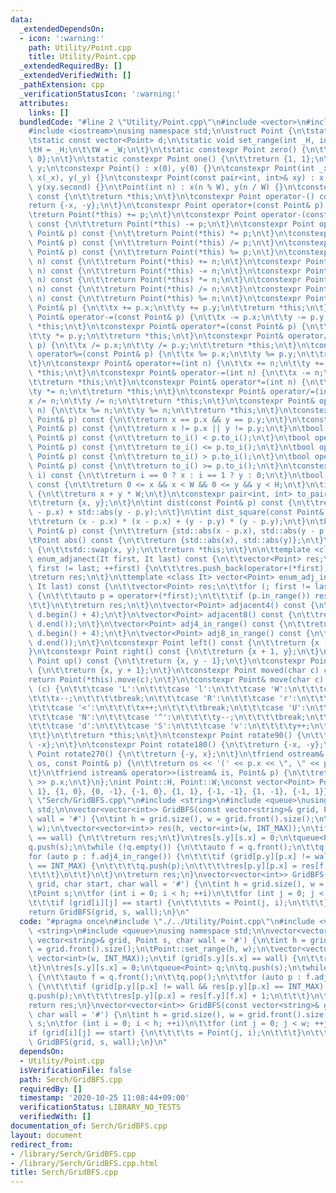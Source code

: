 ```yaml
---
data:
  _extendedDependsOn:
  - icon: ':warning:'
    path: Utility/Point.cpp
    title: Utility/Point.cpp
  _extendedRequiredBy: []
  _extendedVerifiedWith: []
  _pathExtension: cpp
  _verificationStatusIcon: ':warning:'
  attributes:
    links: []
  bundledCode: "#line 2 \"Utility/Point.cpp\"\n#include <vector>\n#include <utility>\n\
    #include <iostream>\nusing namespace std;\n\nstruct Point {\n\tstatic int H, W;\n\
    \tstatic const vector<Point> d;\n\tstatic void set_range(int _H, int _W) {\n\t\
    \tH = _H;\n\t\tW = _W;\n\t}\n\tstatic constexpr Point zero() {\n\t\treturn {0,\
    \ 0};\n\t}\n\tstatic constexpr Point one() {\n\t\treturn {1, 1};\n\t}\n\tint x,\
    \ y;\n\tconstexpr Point() : x(0), y(0) {}\n\tconstexpr Point(int _x, int _y) :\
    \ x(_x), y(_y) {}\n\tconstexpr Point(const pair<int, int>& xy) : x(xy.first),\
    \ y(xy.second) {}\n\tPoint(int n) : x(n % W), y(n / W) {}\n\tconstexpr Point operator+()\
    \ const {\n\t\treturn *this;\n\t}\n\tconstexpr Point operator-() const {\n\t\t\
    return {-x, -y};\n\t}\n\tconstexpr Point operator+(const Point& p) const {\n\t\
    \treturn Point(*this) += p;\n\t}\n\tconstexpr Point operator-(const Point& p)\
    \ const {\n\t\treturn Point(*this) -= p;\n\t}\n\tconstexpr Point operator*(const\
    \ Point& p) const {\n\t\treturn Point(*this) *= p;\n\t}\n\tconstexpr Point operator/(const\
    \ Point& p) const {\n\t\treturn Point(*this) /= p;\n\t}\n\tconstexpr Point operator%(const\
    \ Point& p) const {\n\t\treturn Point(*this) %= p;\n\t}\n\tconstexpr Point operator+(int\
    \ n) const {\n\t\treturn Point(*this) += n;\n\t}\n\tconstexpr Point operator-(int\
    \ n) const {\n\t\treturn Point(*this) -= n;\n\t}\n\tconstexpr Point operator*(int\
    \ n) const {\n\t\treturn Point(*this) *= n;\n\t}\n\tconstexpr Point operator/(int\
    \ n) const {\n\t\treturn Point(*this) /= n;\n\t}\n\tconstexpr Point operator%(int\
    \ n) const {\n\t\treturn Point(*this) %= n;\n\t}\n\tconstexpr Point& operator+=(const\
    \ Point& p) {\n\t\tx += p.x;\n\t\ty += p.y;\n\t\treturn *this;\n\t}\n\tconstexpr\
    \ Point& operator-=(const Point& p) {\n\t\tx -= p.x;\n\t\ty -= p.y;\n\t\treturn\
    \ *this;\n\t}\n\tconstexpr Point& operator*=(const Point& p) {\n\t\tx *= p.x;\n\
    \t\ty *= p.y;\n\t\treturn *this;\n\t}\n\tconstexpr Point& operator/=(const Point&\
    \ p) {\n\t\tx /= p.x;\n\t\ty /= p.y;\n\t\treturn *this;\n\t}\n\tconstexpr Point&\
    \ operator%=(const Point& p) {\n\t\tx %= p.x;\n\t\ty %= p.y;\n\t\treturn *this;\n\
    \t}\n\tconstexpr Point& operator+=(int n) {\n\t\tx += n;\n\t\ty += n;\n\t\treturn\
    \ *this;\n\t}\n\tconstexpr Point& operator-=(int n) {\n\t\tx -= n;\n\t\ty -= n;\n\
    \t\treturn *this;\n\t}\n\tconstexpr Point& operator*=(int n) {\n\t\tx *= n;\n\t\
    \ty *= n;\n\t\treturn *this;\n\t}\n\tconstexpr Point& operator/=(int n) {\n\t\t\
    x /= n;\n\t\ty /= n;\n\t\treturn *this;\n\t}\n\tconstexpr Point& operator%=(int\
    \ n) {\n\t\tx %= n;\n\t\ty %= n;\n\t\treturn *this;\n\t}\n\tconstexpr bool operator==(const\
    \ Point& p) const {\n\t\treturn x == p.x && y == p.y;\n\t}\n\tconstexpr bool operator!=(const\
    \ Point& p) const {\n\t\treturn x != p.x || y != p.y;\n\t}\n\tbool operator<(const\
    \ Point& p) const {\n\t\treturn to_i() < p.to_i();\n\t}\n\tbool operator<=(const\
    \ Point& p) const {\n\t\treturn to_i() <= p.to_i();\n\t}\n\tbool operator>(const\
    \ Point& p) const {\n\t\treturn to_i() > p.to_i();\n\t}\n\tbool operator>=(const\
    \ Point& p) const {\n\t\treturn to_i() >= p.to_i();\n\t}\n\tconstexpr int operator[](int\
    \ i) const {\n\t\treturn i == 0 ? x : i == 1 ? y : 0;\n\t}\n\tbool in_range()\
    \ const {\n\t\treturn 0 <= x && x < W && 0 <= y && y < H;\n\t}\n\tint to_i() const\
    \ {\n\t\treturn x + y * W;\n\t}\n\tconstexpr pair<int, int> to_pair() const {\n\
    \t\treturn {x, y};\n\t}\n\tint dist(const Point& p) const {\n\t\treturn std::abs(x\
    \ - p.x) + std::abs(y - p.y);\n\t}\n\tint dist_square(const Point& p) const {\n\
    \t\treturn (x - p.x) * (x - p.x) + (y - p.y) * (y - p.y);\n\t}\n\tPoint abs(const\
    \ Point& p) const {\n\t\treturn {std::abs(x - p.x), std::abs(y - p.y)};\n\t}\n\
    \tPoint abs() const {\n\t\treturn {std::abs(x), std::abs(y)};\n\t}\n\tPoint& swap()\
    \ {\n\t\tstd::swap(x, y);\n\t\treturn *this;\n\t}\n\n\ttemplate <class It> vector<Point>\
    \ enum_adjanect(It first, It last) const {\n\t\tvector<Point> res;\n\t\tfor (;\
    \ first != last; ++first) {\n\t\t\tres.push_back(operator+(*first));\n\t\t}\n\t\
    \treturn res;\n\t}\n\ttemplate <class It> vector<Point> enum_adj_in_range(It first,\
    \ It last) const {\n\t\tvector<Point> res;\n\t\tfor (; first != last; ++first)\
    \ {\n\t\t\tauto p = operator+(*first);\n\t\t\tif (p.in_range()) res.push_back(p);\n\
    \t\t}\n\t\treturn res;\n\t}\n\tvector<Point> adjacent4() const {\n\t\treturn enum_adjanect(d.begin(),\
    \ d.begin() + 4);\n\t}\n\tvector<Point> adjacent8() const {\n\t\treturn enum_adjanect(d.begin(),\
    \ d.end());\n\t}\n\tvector<Point> adj4_in_range() const {\n\t\treturn enum_adj_in_range(d.begin(),\
    \ d.begin() + 4);\n\t}\n\tvector<Point> adj8_in_range() const {\n\t\treturn enum_adj_in_range(d.begin(),\
    \ d.end());\n\t}\n\tconstexpr Point left() const {\n\t\treturn {x - 1, y};\n\t\
    }\n\tconstexpr Point right() const {\n\t\treturn {x + 1, y};\n\t}\n\tconstexpr\
    \ Point up() const {\n\t\treturn {x, y - 1};\n\t}\n\tconstexpr Point down() const\
    \ {\n\t\treturn {x, y + 1};\n\t}\n\tconstexpr Point moved(char c) const {\n\t\t\
    return Point(*this).move(c);\n\t}\n\tconstexpr Point& move(char c) {\n\t\tswitch\
    \ (c) {\n\t\t\tcase 'L':\n\t\t\tcase 'l':\n\t\t\tcase 'W':\n\t\t\tcase '>':\n\t\
    \t\t\tx--;\n\t\t\t\tbreak;\n\t\t\tcase 'R':\n\t\t\tcase 'r':\n\t\t\tcase 'E':\n\
    \t\t\tcase '<':\n\t\t\t\tx++;\n\t\t\t\tbreak;\n\t\t\tcase 'U':\n\t\t\tcase 'u':\n\
    \t\t\tcase 'N':\n\t\t\tcase '^':\n\t\t\t\ty--;\n\t\t\t\tbreak;\n\t\t\tcase 'D':\n\
    \t\t\tcase 'd':\n\t\t\tcase 'S':\n\t\t\tcase 'v':\n\t\t\t\ty++;\n\t\t\t\tbreak;\n\
    \t\t}\n\t\treturn *this;\n\t}\n\tconstexpr Point rotate90() {\n\t\treturn {y,\
    \ -x};\n\t}\n\tconstexpr Point rotate180() {\n\t\treturn {-x, -y};\n\t}\n\tconstexpr\
    \ Point rotate270() {\n\t\treturn {-y, x};\n\t}\n\tfriend ostream& operator<<(ostream&\
    \ os, const Point& p) {\n\t\treturn os << '(' << p.x << \", \" << p.y << ')';\n\
    \t}\n\tfriend istream& operator>>(istream& is, Point& p) {\n\t\treturn is >> p.y\
    \ >> p.x;\n\t}\n};\nint Point::H, Point::W;\nconst vector<Point> Point::d{{0,\
    \ 1}, {1, 0}, {0, -1}, {-1, 0}, {1, 1}, {-1, -1}, {1, -1}, {-1, 1}};\n#line 4\
    \ \"Serch/GridBFS.cpp\"\n#include <string>\n#include <queue>\nusing namespace\
    \ std;\n\nvector<vector<int>> GridBFS(const vector<string>& grid, Point s, char\
    \ wall = '#') {\n\tint h = grid.size(), w = grid.front().size();\n\tPoint::set_range(h,\
    \ w);\n\tvector<vector<int>> res(h, vector<int>(w, INT_MAX));\n\tif (grid[s.y][s.x]\
    \ == wall) {\n\t\treturn res;\n\t}\n\tres[s.y][s.x] = 0;\n\tqueue<Point> q;\n\t\
    q.push(s);\n\twhile (!q.empty()) {\n\t\tauto f = q.front();\n\t\tq.pop();\n\t\t\
    for (auto p : f.adj4_in_range()) {\n\t\t\tif (grid[p.y][p.x] != wall && res[p.y][p.x]\
    \ == INT_MAX) {\n\t\t\t\tq.push(p);\n\t\t\t\tres[p.y][p.x] = res[f.y][f.x] + 1;\n\
    \t\t\t}\n\t\t}\n\t}\n\treturn res;\n}\nvector<vector<int>> GridBFS(const vector<string>&\
    \ grid, char start, char wall = '#') {\n\tint h = grid.size(), w = grid.front().size();\n\
    \tPoint s;\n\tfor (int i = 0; i < h; ++i)\n\t\tfor (int j = 0; j < w; ++j) {\n\
    \t\t\tif (grid[i][j] == start) {\n\t\t\t\ts = Point(j, i);\n\t\t\t}\n\t\t}\n\t\
    return GridBFS(grid, s, wall);\n}\n"
  code: "#pragma once\n#include \"./../Utility/Point.cpp\"\n#include <vector>\n#include\
    \ <string>\n#include <queue>\nusing namespace std;\n\nvector<vector<int>> GridBFS(const\
    \ vector<string>& grid, Point s, char wall = '#') {\n\tint h = grid.size(), w\
    \ = grid.front().size();\n\tPoint::set_range(h, w);\n\tvector<vector<int>> res(h,\
    \ vector<int>(w, INT_MAX));\n\tif (grid[s.y][s.x] == wall) {\n\t\treturn res;\n\
    \t}\n\tres[s.y][s.x] = 0;\n\tqueue<Point> q;\n\tq.push(s);\n\twhile (!q.empty())\
    \ {\n\t\tauto f = q.front();\n\t\tq.pop();\n\t\tfor (auto p : f.adj4_in_range())\
    \ {\n\t\t\tif (grid[p.y][p.x] != wall && res[p.y][p.x] == INT_MAX) {\n\t\t\t\t\
    q.push(p);\n\t\t\t\tres[p.y][p.x] = res[f.y][f.x] + 1;\n\t\t\t}\n\t\t}\n\t}\n\t\
    return res;\n}\nvector<vector<int>> GridBFS(const vector<string>& grid, char start,\
    \ char wall = '#') {\n\tint h = grid.size(), w = grid.front().size();\n\tPoint\
    \ s;\n\tfor (int i = 0; i < h; ++i)\n\t\tfor (int j = 0; j < w; ++j) {\n\t\t\t\
    if (grid[i][j] == start) {\n\t\t\t\ts = Point(j, i);\n\t\t\t}\n\t\t}\n\treturn\
    \ GridBFS(grid, s, wall);\n}\n"
  dependsOn:
  - Utility/Point.cpp
  isVerificationFile: false
  path: Serch/GridBFS.cpp
  requiredBy: []
  timestamp: '2020-10-25 11:08:44+09:00'
  verificationStatus: LIBRARY_NO_TESTS
  verifiedWith: []
documentation_of: Serch/GridBFS.cpp
layout: document
redirect_from:
- /library/Serch/GridBFS.cpp
- /library/Serch/GridBFS.cpp.html
title: Serch/GridBFS.cpp
---
```

